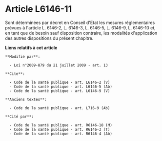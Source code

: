 # Article L6146-11

Sont déterminées par décret en Conseil d'Etat les mesures réglementaires prévues à l'article L. 6146-2, L. 6146-3, L. 6146-5,
L. 6146-9, L. 6146-10 et, en tant que de besoin sauf disposition contraire, les modalités d'application des autres
dispositions du présent chapitre.

**Liens relatifs à cet article**

	**Modifié par**:

	  - Loi n°2009-879 du 21 juillet 2009 - art. 13

	**Cite**:

	  - Code de la santé publique - art. L6146-2 (V)
	  - Code de la santé publique - art. L6146-5 (Ab)
	  - Code de la santé publique - art. L6146-9 (V)

	**Anciens textes**:

	  - Code de la santé publique - art. L716-9 (Ab)

	**Cité par**:

	  - Code de la santé publique - art. R6146-18 (M)
	  - Code de la santé publique - art. R6146-3 (T)
	  - Code de la santé publique - art. R6146-4 (Ab)
